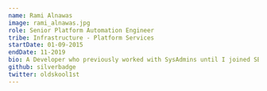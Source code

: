 ```yaml
---
name: Rami Alnawas
image: rami_alnawas.jpg
role: Senior Platform Automation Engineer
tribe: Infrastructure - Platform Services
startDate: 01-09-2015
endDate: 11-2019
bio: A Developer who previously worked with SysAdmins until I joined SB&G where I fully embraced the DevOps movement. Keen problem solver and an objective advocate for Cloud and Serverless architectures.
github: silverbadge
twitter: oldskool1st
---
```

